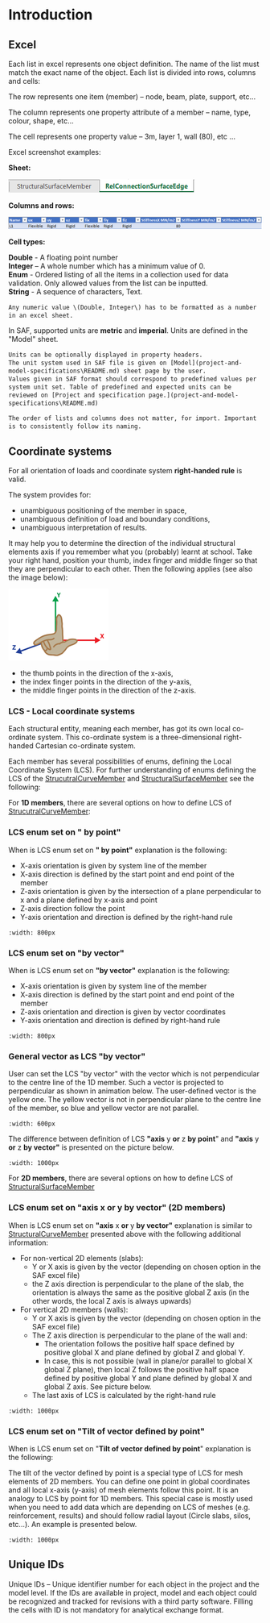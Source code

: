 # Introduction

## Excel

Each list in excel represents one object definition. The name of the list must match the exact name of the object. Each list is divided into rows, columns and cells:

The row represents one item \(member\) – node, beam, plate, support, etc…

The column represents one property attribute of a member – name, type, colour, shape, etc…

The cell represents one property value – 3m, layer 1, wall \(80\), etc …

Excel screenshot examples:

**Sheet:**

![](../.gitbook/assets/3_introduction_sheet.png)

**Columns and rows:**

![](../.gitbook/assets/3_introduction_columnsandrows.png)

**Cell types:**

**Double** - A floating point number  
**Integer** – A whole number which has a minimum value of 0.  
**Enum** - Ordered listing of all the items in a collection used for data validation. Only allowed values from the list can be inputted.  
**String** - A sequence of characters, Text.

```{note}
Any numeric value \(Double, Integer\) has to be formatted as a number in an excel sheet.
```

In SAF, supported units are **metric** and **imperial**. Units are defined in the "Model" sheet.

```{tip}
Units can be optionally displayed in property headers.  
The unit system used in SAF file is given on [Model](project-and-model-specifications\README.md) sheet page by the user.  
Values given in SAF format should correspond to predefined values per system unit set. Table of predefined and expected units can be reviewed on [Project and specification page.](project-and-model-specifications\README.md)
```

```{tip}
The order of lists and columns does not matter, for import. Important is to consistently follow its naming.
```

## **Coordinate systems**

For all orientation of loads and coordinate system **right-handed rule** is valid.

The system provides for:

* unambiguous positioning of the member in space,
* unambiguous definition of load and boundary conditions,
* unambiguous interpretation of results.

It may help you to determine the direction of the individual structural elements axis if you remember what you \(probably\) learnt at school. Take your right hand, position your thumb, index finger and middle finger so that they are perpendicular to each other. Then the following applies \(see also the image below\):

![](../.gitbook/assets/3_introduction_righthand.png)

* the thumb points in the direction of the x-axis,
* the index finger points in the direction of the y-axis,
* the middle finger points in the direction of the z-axis.

### **LCS - Local coordinate systems**

Each structural entity, meaning each member, has got its own local co-ordinate system. This co-ordinate system is a three-dimensional right-handed Cartesian co-ordinate system.

Each member has several possibilities of enums, defining the Local Coordinate System \(LCS\). For further understanding of enums defining the LCS of the [StrucutralCurveMember](../structural-analysis-elements/structuralcurvemember.md) and [StructuralSurfaceMember](../structural-analysis-elements/structuralsurfacemember.md) see the following:

For **1D members**, there are several options on how to define LCS of [StrucutralCurveMember](../structural-analysis-elements/structuralcurvemember.md):

### LCS enum set on **" by point"**

When is LCS enum set on **" by point"** explanation is the following:

* X-axis orientation is given by system line of the member
* X-axis direction is defined by the start point and end point of the member
* Z-axis orientation is given by the intersection of a plane perpendicular to x and a plane defined by x-axis and point
* Z-axis direction follow the point
* Y-axis orientation and direction is defined by the right-hand rule

```{image} ../.gitbook/assets/3_introduction_lcs_by_point.png
:width: 800px
```

### LCS enum set on **"by vector"**

When is LCS enum set on **"by vector"** explanation is the following:

* X-axis orientation is given by system line of the member
* X-axis direction is defined by the start point and end point of the member
* Z-axis orientation and direction is given by vector coordinates
* Y-axis orientation and direction is defined by right-hand rule

```{image} ../.gitbook/assets/3_introduction_lcs_by_vector_v2.png
:width: 800px
```

### General vector as LCS **"by vector"**

User can set the LCS "by vector" with the vector which is not perpendicular to the centre line of the 1D member. Such a vector is projected to perpendicular as shown in animation below. The user-defined vector is the yellow one. The yellow vector is not in perpendicular plane to the centre line of the member, so blue and yellow vector are not parallel.

```{image} ../.gitbook/assets/3_introduction_lcs_by_general_vector.gif
:width: 600px
```

The difference between definition of LCS **"axis** y **or** z **by point**" and **"axis** y **or** z **by vector"** is presented on the picture below.

```{image} ../.gitbook/assets/3_introduction_zbypoint_zbyvector.png
:width: 1000px
```

For **2D members**, there are several options on how to define LCS of [StructuralSurfaceMember](../structural-analysis-elements/structuralsurfacemember.md)

### LCS enum set on **"axis** x **or** y **by vector" \(2D members\)**

When is LCS enum set on **"axis** x **or** y **by vector"** explanation is similar to [StructuralCurveMember](../structural-analysis-elements/structuralcurvemember.md) presented above with the following additional information:

* For non-vertical 2D elements \(slabs\):
  * Y or X axis is given by the vector \(depending on chosen option in the SAF excel file\)
  * the Z axis direction is perpendicular to the plane of the slab, the orientation is always the same as the positive global Z axis \(in the other words, the local Z axis is always upwards\)
* For vertical 2D members \(walls\):
  * Y or X axis is given by the vector \(depending on chosen option in the SAF excel file\)
  * The Z axis direction is perpendicular to the plane of the wall and:
    * The orientation follows the positive half space defined by positive global X and plane defined by global Z and global Y.
    * In case, this is not possible \(wall in plane/or parallel to global X global Z plane\), then local Z follows the positive half space defined by positive global Y and plane defined by global X and global Z axis. See picture below.
  * The last axis of LCS is calculated by the right-hand rule

```{image} ../.gitbook/assets/3_wall_lcs.png
:width: 1000px
```

### LCS enum set on "**Tilt of vector defined by point**"

When is LCS enum set on "**Tilt of vector defined by point**" explanation is the following:

The tilt of the vector defined by point is a special type of LCS for mesh elements of 2D members. You can define one point in global coordinates and all local x-axis \(y-axis\) of mesh elements follow this point. It is an analogy to LCS by point for 1D members. This special case is mostly used when you need to add data which are depending on LCS of meshes \(e.g. reinforcement, results\) and should follow radial layout \(Circle slabs, silos, etc…\). An example is presented below.

```{image} ../.gitbook/assets/3_introduction_tilt_of-vector.png
:width: 1000px
```

## **Unique IDs**

Unique IDs – Unique identifier number for each object in the project and the model level. If the IDs are available in project, model and each object could be recognized and tracked for revisions with a third party software. Filling the cells with ID is not mandatory for analytical exchange format.

